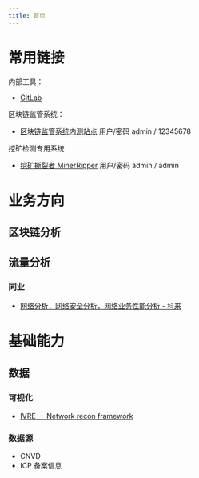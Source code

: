 ```yaml
---
title: 首页
---
```


# 常用链接

内部工具：

- [GitLab](http://dev.vip.xindatek.com)

区块链监管系统：

- [区块链监管系统内测站点](http://chainadmin.vip.xindatek.com) 用户/密码 admin / 12345678

挖矿检测专用系统

- [挖矿撕裂者 MinerRipper](http://192.168.1.82/status/index) 用户/密码 admin / admin

# 业务方向

## 区块链分析

## 流量分析

### 同业

- [网络分析，网络安全分析，网络业务性能分析 - 科来](http://www.colasoft.com.cn/)

# 基础能力

## 数据

### 可视化

- [IVRE — Network recon framework](https://ivre.rocks/)

### 数据源

- CNVD
- ICP 备案信息

